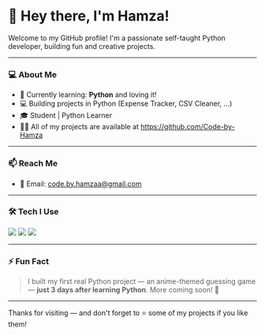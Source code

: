 # 👋 Hey there, I'm Hamza!

Welcome to my GitHub profile! I'm a passionate self-taught Python developer, building fun and creative projects.

---

### 💻 About Me

- 🧠 Currently learning: **Python** and loving it!
- 💻 Building projects in Python (Expense Tracker, CSV Cleaner, ...)
- 🎓 Student | Python Learner
- 👨‍💻 All of my projects are available at https://github.com/Code-by-Hamza
  
---
### 📫 Reach Me

- 📧 Email: code.by.hamzaa@gmail.com

---
### 🛠️ Tech I Use

<p align="left">
  <img src="https://img.shields.io/badge/Python-3776AB?style=for-the-badge&logo=python&logoColor=white"/>
  <img src="https://img.shields.io/badge/VS%20Code-007ACC?style=for-the-badge&logo=visual-studio-code&logoColor=white"/>
  <img src="https://img.shields.io/badge/GitHub-181717?style=for-the-badge&logo=github&logoColor=white"/>
</p>

---
### ⚡ Fun Fact
> I built my first real Python project — an anime-themed guessing game — **just 3 days after learning Python**. More coming soon! 🚀

---


Thanks for visiting — and don't forget to ⭐ some of my projects if you like them!
